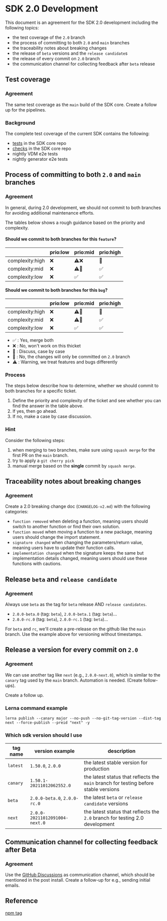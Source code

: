 # SDK 2.0 Development

This document is an agreement for the SDK 2.0 development including the following topics:

- the test coverage of the `2.0` branch
- the process of committing to both `2.0` and `main` branches
- the traceability notes about breaking changes
- the release of `beta` versions and the `release candidate`s
- the release of every commit on `2.0` branch
- the communication channel for collecting feedback after `beta` release

## Test coverage

### Agreement

The same test coverage as the `main` build of the SDK core.
Create a follow up for the pipelines.

### Background

The complete test coverage of the current SDK contains the following:

- [tests](https://github.com/SAP/cloud-sdk-js/blob/main/.github/workflows/build.yml#L12) in the SDK core repo
- [checks](https://github.com/SAP/cloud-sdk-js/blob/main/.github/workflows/build.yml#L38) in the SDK core repo
- nightly VDM e2e tests
- nightly generator e2e tests

## Process of committing to both `2.0` and `main` branches

### Agreement

In general, during 2.0 development, we should not commit to both branches for avoiding additional maintenance efforts.

The tables below shows a rough guidance based on the priority and complexity.

#### Should we commit to both branches for this `feature`?

|                 | prio:low | prio:mid                  | prio:high          |
| --------------- | -------- | ------------------------- | ------------------ |
| complexity:high | :x:      | :warning::x:              | :speech_balloon:   |
| complexity:mid  | :x:      | :warning::speech_balloon: | :white_check_mark: |
| complexity:low  | :x:      | :white_check_mark:        | :white_check_mark: |

#### Should we commit to both branches for this `bug`?

|                 | prio:low | prio:mid                | prio:high          |
| --------------- | -------- | ----------------------- | ------------------ |
| complexity:high | :x:      | :warning::construction: | :speech_balloon:   |
| complexity:mid  | :x:      | :warning::construction: | :white_check_mark: |
| complexity:low  | :x:      | :white_check_mark:      | :white_check_mark: |

- :white_check_mark: : Yes, merge both
- :x: : No, won't work on this thicket
- :speech_balloon: : Discuss, case by case
- :construction: : No, the changes will only be committed on `2.0` branch
- :warning: : Warning, we treat features and bugs differently

### Process

The steps below describe how to determine, whether we should commit to both branches for a specific ticket.

1. Define the priority and complexity of the ticket and see whether you can find the answer in the table above.
1. If yes, then go ahead.
1. If no, make a case by case discussion.

### Hint

Consider the following steps:

1. when merging to two branches, make sure using `squash merge` for the first PR on the `main` branch.
1. try to apply a `git cherry pick`
1. manual merge based on the **single** commit by `squash merge`.

## Traceability notes about breaking changes

### Agreement

Create a 2.0 breaking change doc (`CHANGELOG-v2.md`) with the following categories:

- `function removed` when deleting a function, meaning users should switch to another function or find their own solution.
- `function moved` when moving a function to a new package, meaning users should change the import statement.
- `signature changed` when changing the parameters/return value, meaning users have to update their function calls.
- `implementation changed` when the signature keeps the same but implementation details changed, meaning users should use these functions with cautions.

## Release `beta` and `release candidate`

### Agreement

Always use `beta` as the tag for `beta` release AND `release candidates`.

- `2.0.0-beta.0` (tag: `beta`), `2.0.0-beta.1` (tag: `beta`)...
- `2.0.0-rc.0` (tag: `beta`), `2.0.0-rc.1` (tag: `beta`)...

For `beta` and `rc`, we'll create a pre-release on the github like the `main` branch.
Use the example above for versioning without timestamps.

## Release a version for every commit on `2.0`

### Agreement

We can use another tag like `next` (e.g., `2.0.0-next.0`), which is similar to the `canary` tag used by the `main` branch.
Automation is needed. (Create follow-ups).

Create a follow up.

### Lerna command example

```
lerna publish --canary major --no-push --no-git-tag-version --dist-tag next --force-publish --preid "next" -y
```

### Which sdk version should I use

| tag name | version example               | description                                                                          |
| -------- | ----------------------------- | ------------------------------------------------------------------------------------ |
| `latest` | `1.50.0`, `2.0.0`             | the latest stable version for production                                             |
| `canary` | `1.50.1-20211012062552.0`     | the latest status that reflects the `main` branch for testing before stable versions |
| `beta`   | `2.0.0-beta.0`, `2.0.0-rc.0`  | the latest `beta` or `release candidate` versions                                    |
| `next`   | `2.0.0-20211012091004-next.0` | the latest status that reflects the `2.0` branch for testing 2.0 development         |

## Communication channel for collecting feedback after Beta

### Agreement

Use the [GitHub Discussions](https://github.com/SAP/cloud-sdk-js/discussions/1518) as communication channel, which should be mentioned in the post install.
Create a follow-up for e.g., sending initial emails.

## Reference

[npm tag](https://docs.npmjs.com/cli/v7/commands/npm-dist-tag#purpose)
